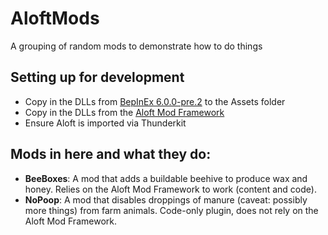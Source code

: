 # AloftMods
A grouping of random mods to demonstrate how to do things

## Setting up for development

- Copy in the DLLs from [BepInEx 6.0.0-pre.2](https://github.com/BepInEx/BepInEx/releases/tag/v6.0.0-pre.2) to the Assets folder
- Copy in the DLLs from the [Aloft Mod Framework](https://github.com/Sessional/AloftModLoader)
- Ensure Aloft is imported via Thunderkit

## Mods in here and what they do:
- **BeeBoxes**: A mod that adds a buildable beehive to produce wax and honey. Relies on the Aloft Mod Framework to work (content and code).
- **NoPoop**: A mod that disables droppings of manure (caveat: possibly more things) from farm animals. Code-only plugin, does not rely on the Aloft Mod Framework.
